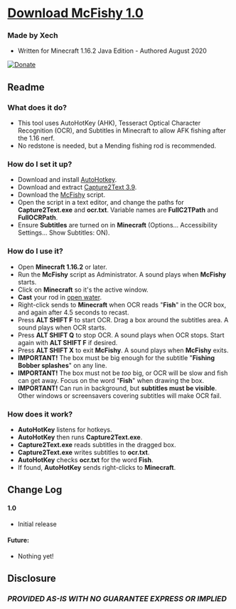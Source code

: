 
# [Download McFishy 1.0](https://github.com/Xechorizo/McFishy/blob/master/McFishy.ahk)

### Made by Xech
- Written for Minecraft 1.16.2 Java Edition - Authored August 2020

[![Donate](https://img.shields.io/badge/Donate-PayPal-green.svg)](https://www.paypal.com/cgi-bin/webscr?cmd=_donations&business=Q6EZY28VVDGCL&currency_code=USD&source=url)


## Readme
### What does it do?
- This tool uses AutoHotKey (AHK), Tesseract Optical Character Recognition (OCR), and Subtitles in Minecraft to allow AFK fishing after the 1.16 nerf.
- No redstone is needed, but a Mending fishing rod is recommended.

### How do I set it up?
- Download and install [AutoHotkey](https://www.autohotkey.com/download/ahk-install.exe).
- Download and extract [Capture2Text 3.9](https://versaweb.dl.sourceforge.net/project/capture2text/Capture2Text/Capture2Text_v3.9/Capture2Text_v3.9.zip).
- Download the [McFishy](https://github.com/Xechorizo/McFishy/blob/master/McFishy.ahk) script.
- Open the script in a text editor, and change the paths for **Capture2Text.exe** and **ocr.txt**. Variable names are **FullC2TPath** and **FullOCRPath**.
- Ensure **Subtitles** are turned on in **Minecraft** (Options... Accessibility Settings... Show Subtitles: ON).

### How do I use it?
- Open **Minecraft 1.16.2** or later.
- Run the **McFishy** script as Administrator. A sound plays when **McFishy** starts.
- Click on **Minecraft** so it's the active window.
- **Cast** your rod in [open water](https://minecraft.gamepedia.com/Fishing#Junk_and_treasure).
- Right-click sends to **Minecraft** when OCR reads "**Fish**" in the OCR box, and again after 4.5 seconds to recast.
- Press **ALT SHIFT F** to start OCR. Drag a box around the subtitles area. A sound plays when OCR starts.
- Press **ALT SHIFT Q** to stop OCR. A sound plays when OCR stops. Start again with **ALT SHIFT F** if desired.
- Press **ALT SHIFT X** to exit **McFishy**. A sound plays when **McFishy** exits.
- **IMPORTANT!** The box must be big enough for the subtitle "**Fishing Bobber splashes**" on any line.
- **IMPORTANT!** The box must not be *too* big, or OCR will be slow and fish can get away. Focus on the word "**Fish**" when drawing the box.
- **IMPORTANT!** Can run in background, but **subtitles must be visible**. Other windows or screensavers covering subtitles will make OCR fail.

### How does it work?
- **AutoHotKey** listens for hotkeys.
- **AutoHotKey** then runs **Capture2Text.exe**.
- **Capture2Text.exe** reads subtitles in the dragged box.
- **Capture2Text.exe** writes subtitles to **ocr.txt**.
- **AutoHotKey** checks **ocr.txt** for the word **Fish**.
- If found, **AutoHotKey** sends right-clicks to **Minecraft**.

## Change Log

#### 1.0
- Initial release

#### Future:
- Nothing yet!

## Disclosure
### *PROVIDED AS-IS WITH NO GUARANTEE EXPRESS OR IMPLIED*
